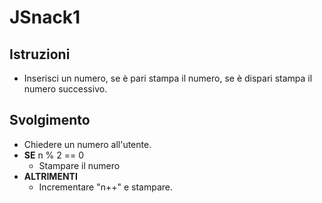 # JSnack1

## Istruzioni

- Inserisci un numero, se è pari stampa il numero, se è dispari stampa il numero successivo.

## Svolgimento

- Chiedere un numero all'utente.
- **SE** n % 2 == 0
  - Stampare il numero
- **ALTRIMENTI**
  - Incrementare "n++" e stampare.
